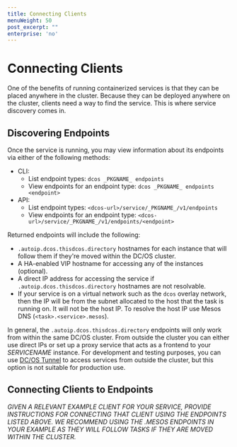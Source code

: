 ```yaml
---
title: Connecting Clients
menuWeight: 50
post_excerpt: ""
enterprise: 'no'
---
```


# Connecting Clients
One of the benefits of running containerized services is that they can be placed anywhere in the cluster. Because they can be deployed anywhere on the cluster, clients need a way to find the service. This is where service discovery comes in.

<a name="discovering-endpoints"></a>
## Discovering Endpoints

Once the service is running, you may view information about its endpoints via either of the following methods:
- CLI:
  - List endpoint types: `dcos _PKGNAME_ endpoints`
  - View endpoints for an endpoint type: `dcos _PKGNAME_ endpoints <endpoint>`
- API:
  - List endpoint types: `<dcos-url>/service/_PKGNAME_/v1/endpoints`
  - View endpoints for an endpoint type: `<dcos-url>/service/_PKGNAME_/v1/endpoints/<endpoint>`

Returned endpoints will include the following:
- `.autoip.dcos.thisdcos.directory` hostnames for each instance that will follow them if they're moved within the DC/OS cluster.
- A HA-enabled VIP hostname for accessing any of the instances (optional).
- A direct IP address for accessing the service if `.autoip.dcos.thisdcos.directory` hostnames are not resolvable.
- If your service is on a virtual network such as the `dcos` overlay network, then the IP will be from the subnet allocated to the host that the task is running on. It will not be the host IP. To resolve the host IP use Mesos DNS (`<task>.<service>.mesos`).

In general, the `.autoip.dcos.thisdcos.directory` endpoints will only work from within the same DC/OS cluster. From outside the cluster you can either use direct IPs or set up a proxy service that acts as a frontend to your _SERVICENAME_ instance. For development and testing purposes, you can use [DC/OS Tunnel](https://docs.mesosphere.com/latest/administration/access-node/tunnel/) to access services from outside the cluster, but this option is not suitable for production use.

<a name="connecting-clients-to-endpoints"></a>
## Connecting Clients to Endpoints

_GIVEN A RELEVANT EXAMPLE CLIENT FOR YOUR SERVICE, PROVIDE INSTRUCTIONS FOR CONNECTING THAT CLIENT USING THE ENDPOINTS LISTED ABOVE. WE RECOMMEND USING THE .MESOS ENDPOINTS IN YOUR EXAMPLE AS THEY WILL FOLLOW TASKS IF THEY ARE MOVED WITHIN THE CLUSTER._
